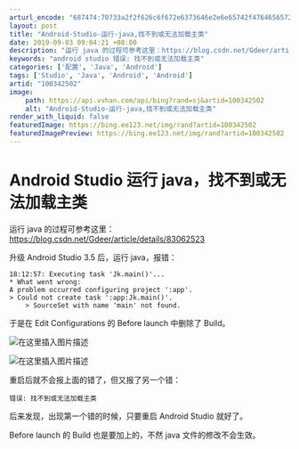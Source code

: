 ```yaml
---
arturl_encode: "687474:70733a2f2f626c6f672e6373646e2e6e65742f47646565722f:61727469636c652f64657461696c732f313030333432353032"
layout: post
title: "Android-Studio-运行-java,找不到或无法加载主类"
date: 2019-09-03 09:04:21 +08:00
description: "运行 java 的过程可参考这里：https://blog.csdn.net/Gdeer/artic"
keywords: "android studio 错误: 找不到或无法加载主类"
categories: ['配置', 'Java', 'Android']
tags: ['Studio', 'Java', 'Android', 'Android']
artid: "100342502"
image:
    path: https://api.vvhan.com/api/bing?rand=sj&artid=100342502
    alt: "Android-Studio-运行-java,找不到或无法加载主类"
render_with_liquid: false
featuredImage: https://bing.ee123.net/img/rand?artid=100342502
featuredImagePreview: https://bing.ee123.net/img/rand?artid=100342502
---
```


# Android Studio 运行 java，找不到或无法加载主类

运行 java 的过程可参考这里：
<https://blog.csdn.net/Gdeer/article/details/83062523>

升级 Android Studio 3.5 后，运行 java，报错：

```
18:12:57: Executing task 'Jk.main()'...
* What went wrong:
A problem occurred configuring project ':app'.
> Could not create task ':app:Jk.main()'.
    > SourceSet with name 'main' not found.

```

于是在 Edit Configurations 的 Before launch 中删除了 Build。
  
![在这里插入图片描述](https://i-blog.csdnimg.cn/blog_migrate/b93f04396b50fb6e474d4bba147a83c6.png)
  
![在这里插入图片描述](https://i-blog.csdnimg.cn/blog_migrate/85559bdff2e968f5f8907c86f0281163.png)
  
重启后就不会报上面的错了，但又报了另一个错：

```
错误: 找不到或无法加载主类

```

后来发现，出现第一个错的时候，只要重启 Android Studio 就好了。
  
Before launch 的 Build 也是要加上的，不然 java 文件的修改不会生效。